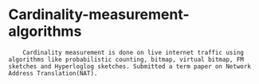 # Cardinality-measurement-algorithms
        Cardinality measurement is done on live internet traffic using algorithms like probabilistic counting, bitmap, virtual bitmap, FM sketches and Hyperloglog sketches. Submitted a term paper on Network Address Translation(NAT).

